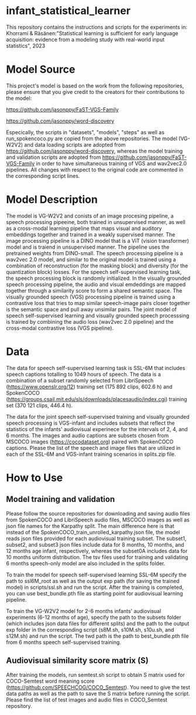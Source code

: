 # infant_statistical_learner

This repository contains the instructions and scripts for the experiments in:
Khorrami & Räsänen:"Statistical learning is sufficient for early language acquisition: evidence from a modeling study with real-world input statistics", 2023

# Model Source

This project's model is based on the work from the following repositories, please ensure that you give credit to the creators for their contributions to the model:

https://github.com/jasonppy/FaST-VGS-Family


https://github.com/jasonppy/word-discovery


Especically, the scripts in "datasets", "models", "steps" as well as run_spokencoco.py are copied from the above repositories. The model (VG-W2V2) and data loading scripts are adopted from https://github.com/jasonppy/word-discovery, whereas the model training and validation scripts are adopted from https://github.com/jasonppy/FaST-VGS-Family in order to have simultaneous training of VGS and wav2vec2.0 pipelines. All changes with respect to the original code are commented in the corresponding script lines.


# Model Description

The model is VG-W2V2 and conists of an image procesing pipeline, a speech processing pipeeine, both trained in unsupervised manner, as well as a cross-modal learning pipeline that maps visual and auditory embeddings together and trained in a weakly supervised manner. The image processing pipeline is a DINO model that is a ViT (vision transformer) model and is traiend in unsupervised manner. The pipeline uses the pretrained weights from DINO-small. The speech processing pipeline is a wav2vec 2.0 model, and similar to the original model is trained using a combination of reconstruction (for the masking block) and diversity (for the quantization block) losses. For the speech self-supervised learning task, the speech processing block is randomly initialized. In the visually grounded speech processing pipeline, the audio and visual emdeddings are mapped together through a similarity score to form a shared semantic space. The visually grounded speech (VGS) processing pipeline is trained using a contrastive loss that tries to map similar speech-image pairs closer together is the semantic space and pull away unsimilar pairs. The joint model of speech self-supervised learning and visually grounded speech processsing is trained by combining the audio loss (wav2vec 2.0 pipeline) and the cross-modal contrastive loss (VGS pipeline). 

# Data

The data for speech self-supervised learning task is SSL-6M that includes speech captions totalling to 1049 hours of speech. The data is a combination of a subset randomly selected from LibriSpeech (https://www.openslr.org/12) training set (175 892 clips, 602.6 h) and SpokenCOCO (https://groups.csail.mit.edu/sls/downloads/placesaudio/index.cgi) training set (370 121 clips, 446.4 h). 

The data for the joint speech self-supervised training and visually grounded speech processing is VGS-infant and includes subsets that reflect the statistics of the infants' audiovisual experinece for the intervals of 2, 4, and 6 months. The images and audio captions are subsets chosen from MSCOCO images (https://cocodataset.org) paired with SpokenCOCO captions. Please the list of the speech and image files that are utilized in each of the SSL-6M and VGS-infant training scenarios in splits.zip file. 

# How to Use

## Model training and validation

Please follow the source repositories for downloading and saving audio files from SpokenCOCO and LibriSpeech audio files, MSCOCO images as well as json file names for the Karpathy split. The main difference here is that instead of the SpokenCOCO_train_unrolled_karpathy.json file, the model reads json files provided for each audiovisual training subset. The subset1, subset2, and subset3 json files include data for 8 months, 10 months, and 12 months age infant, respectively, whereas the subset0A includes data for 10 months uniform distribution. The tsv files used for training and validating 6 months speech-only model are also included in the splits folder.

To train the model for speech self-supervised learning SSL-6M specify the path to ssl6M_root as well as the output exp path (for saving the trained model) in scripts/ssl.sh and run the script. After the training is completed, you can use best_bundle.pth file as starting point for audiovisual learning pipeline. 

To train the VG-W2V2 model for 2-6 months infants' audiovisual experiments (6-12 months of age), specify the path to the subsets folder (which includes json data files for different splits) and the path to the output exp folder in the corresponding script (s8M.sh, s10M.sh, s10u.sh, and s12M.sh) and run the script. The twd path is the path to best_bundle.pth file from 6 months speech self-supervised training. 

## Audiovisual similarity score matrix (S)

After training the models, run semtest.sh script to obtain S matrix used for COCO-Semtest word meaning score (https://github.com/SPEECHCOG/COCO_Semtest). You need to give the test data paths as well as the path to save the S matrix before running the script. Please find the list of test images and audio files in COCO_Semtest repository. 
